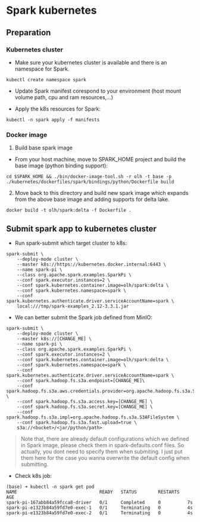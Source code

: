 # Spark kubernetes
## Preparation
### Kubernetes cluster
- Make sure your kubernetes cluster is available and there is an namespace for Spark.
```
kubectl create namespace spark
```

- Update Spark manifest corespond to your environment (host mount volume path, cpu and ram resources,...)

- Apply the k8s resources for Spark:
```
kubectl -n spark apply -f manifests
```


### Docker image
1. Build base spark image
- From your host machine, move to SPARK_HOME project and build the base image (python binding support):
```shell
cd $SPARK_HOME && ./bin/docker-image-tool.sh -r olh -t base -p ./kubernetes/dockerfiles/spark/bindings/python/Dockerfile build
```

2. Move back to this directory and build new spark image which expands from the above base image and adding supports for delta lake.
```shell
docker build -t olh/spark:delta -f Dockerfile .
```

## Submit spark app to kubernetes cluster
- Run spark-submit which target cluster to k8s:
```shell
spark-submit \
    --deploy-mode cluster \
    --master k8s://https://kubernetes.docker.internal:6443 \
    --name spark-pi \
    --class org.apache.spark.examples.SparkPi \
    --conf spark.executor.instances=2 \
    --conf spark.kubernetes.container.image=olh/spark:delta \
    --conf spark.kubernetes.namespace=spark \
    --conf spark.kubernetes.authenticate.driver.serviceAccountName=spark \
    local:///tmp/spark-examples_2.12-3.3.1.jar
```

- We can better submit the Spark job defined from MinIO:
```shell
spark-submit \
    --deploy-mode cluster \
    --master k8s://[CHANGE_ME] \
    --name spark-pi \
    --class org.apache.spark.examples.SparkPi \
    --conf spark.executor.instances=2 \
    --conf spark.kubernetes.container.image=olh/spark:delta \
    --conf spark.kubernetes.namespace=spark \
    --conf spark.kubernetes.authenticate.driver.serviceAccountName=spark \
    --conf spark.hadoop.fs.s3a.endpoint=[CHANGE_ME]\
    --conf spark.hadoop.fs.s3a.aws.credentials.provider=org.apache.hadoop.fs.s3a.SimpleAWSCredentialsProvider \
    --conf spark.hadoop.fs.s3a.access.key=[CHANGE_ME] \
    --conf spark.hadoop.fs.s3a.secret.key=[CHANGE_ME] \
    --conf spark.hadoop.fs.s3a.impl=org.apache.hadoop.fs.s3a.S3AFileSystem \
    --conf spark.hadoop.fs.s3a.fast.upload=true \
    s3a://<bucket>/<jar/python/path>
```

> Note that, there are already default configurations which we defined in Spark image, please check them in spark-defaults.conf files. So actually, you dont need to specify them when submiting. I just put them here for the case you wanna overwrite the default config when submitting. 

- Check k8s job:
```shell
(base) ➜ kubectl -n spark get pod
NAME                               READY   STATUS        RESTARTS   AGE
spark-pi-167abb84a59fcca8-driver   0/1     Completed     0          7s
spark-pi-e1323b84a59fd7e0-exec-1   0/1     Terminating   0          4s
spark-pi-e1323b84a59fd7e0-exec-2   0/1     Terminating   0          4s
```
